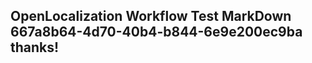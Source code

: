 <properties
ms.topic="hero-topic"
ms.test1="hero-topic"
ms.test2="test"/>

## OpenLocalization Workflow Test MarkDown 667a8b64-4d70-40b4-b844-6e9e200ec9ba thanks!
